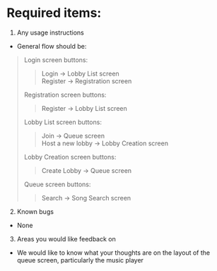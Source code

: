 # Required items:

1. Any usage instructions
* General flow should be:  

>Login screen buttons:
>>Login -> Lobby List screen  
>>Register -> Registration screen
>
>Registration screen buttons:  
>>Register -> Lobby List screen
>
>Lobby List screen buttons:
>>Join -> Queue screen  
>>Host a new lobby -> Lobby Creation screen
>
>Lobby Creation screen buttons:
>>Create Lobby -> Queue screen
>
>Queue screen buttons:
>>Search -> Song Search screen

2. Known bugs
* None

3. Areas you would like feedback on
* We would like to know what your thoughts are on the layout of the queue screen, particularly the music player
